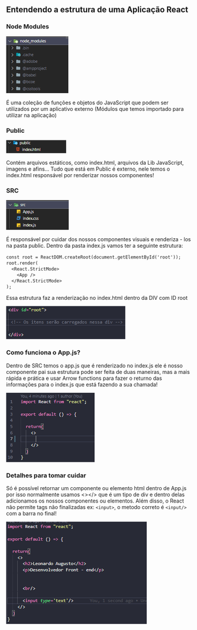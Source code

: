 ## Entendendo a estrutura de uma Aplicação React

### Node Modules
![img](Screenshot_2.png)

É uma coleção de funções e objetos do JavaScript que podem ser utilizados por um aplicativo externo
(Módulos que temos importado para utilizar na aplicação)

### Public
![img](Screenshot_1.png)

Contém arquivos estáticos, como index.html, arquivos da Lib JavaScript, imagens e afins...
Tudo que está em Public é externo, nele temos o index.html responsável por renderizar
nossos componentes!

### SRC
![img](Screenshot_3.png)

É responsável por cuidar dos nossos componentes visuais e renderiza - los na pasta public. Dentro
da pasta index.js vamos ter a seguinte estrutura:

```
const root = ReactDOM.createRoot(document.getElementById('root'));
root.render(
  <React.StrictMode>
    <App />
  </React.StrictMode>
);
```
Essa estrutura faz a renderização no index.html dentro da DIV com ID root

![img](Screenshot_6.png)
### Como funciona o App.js?

Dentro de SRC temos o app.js que é renderizado no index.js ele é nosso componente pai
sua estrutura pode ser feita de duas maneiras, mas a mais rápida e prática e usar Arrow functions
para fazer o returno das informações para o index.js que está fazendo a sua chamada!

![img](Screenshot_4.png)
### Detalhes para tomar cuidar

Só é possível retornar um componente ou elemento html dentro de App.js por isso normalmente usamos 
<></> que é um tipo de div e dentro delas adicionamos os nossos componentes ou elementos. Além disso, o React
não permite tags não finalizadas ex: `<input>`, o metodo correto é `<input/>` com a barra no final!

![img](Screenshot_5.png)




